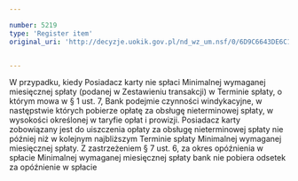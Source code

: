 ```yaml
---

number: 5219
type: 'Register item'
original_uri: 'http://decyzje.uokik.gov.pl/nd_wz_um.nsf/0/6D9C6643DE6C1638C1257BCD003E4EA2?OpenDocument'


---
```


W przypadku, kiedy Posiadacz karty nie spłaci Minimalnej wymaganej miesięcznej spłaty (podanej w Zestawieniu transakcji) w Terminie spłaty, o którym mowa w § 1 ust. 7, Bank podejmie czynności windykacyjne, w następstwie których pobierze opłatę za obsługę nieterminowej spłaty, w wysokości określonej w taryfie opłat i prowizji. Posiadacz karty zobowiązany jest do uiszczenia opłaty za obsługę nieterminowej spłaty nie później niż w kolejnym najbliższym Terminie spłaty Minimalnej wymaganej miesięcznej spłaty. Z zastrzeżeniem § 7 ust. 6, za okres opóźnienia w spłacie Minimalnej wymaganej miesięcznej spłaty bank nie pobiera odsetek za opóźnienie w spłacie
